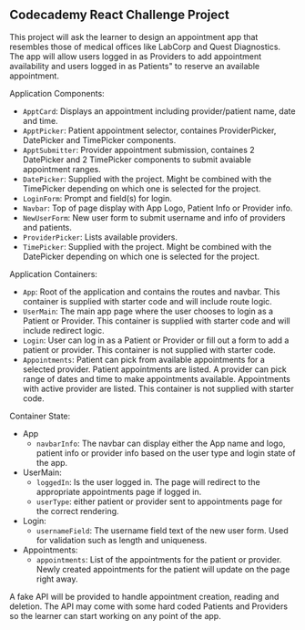 ## Codecademy React Challenge Project

This project will ask the learner to design an appointment app that resembles those of medical offices like LabCorp and Quest Diagnostics. The app will allow users logged in as Providers to add appointment availability and users logged in as Patients" to reserve an available appointment. 

Application Components:
- `ApptCard`: Displays an appointment including provider/patient name, date and time.
- `ApptPicker`: Patient appointment selector, containes ProviderPicker, DatePicker and TimePicker components.
- `ApptSubmitter`: Provider appointment submission, containes 2 DatePicker and 2 TimePicker components to submit avaiable appointment ranges.
- `DatePicker`: Supplied with the project. Might be combined with the TimePicker depending on which one is selected for the project.
- `LoginForm`: Prompt and field(s) for login.
- `Navbar`: Top of page display with App Logo, Patient Info or Provider info.
- `NewUserForm`: New user form to submit username and info of providers and patients. 
- `ProviderPicker`: Lists available providers. 
- `TimePicker`: Supplied with the project. Might be combined with the DatePicker depending on which one is selected for the project.

Application Containers:
- `App`: Root of the application and contains the routes and navbar. This container is supplied with starter code and will include route logic.
- `UserMain`: The main app page where the user chooses to login as a Patient or Provider. This container is supplied with starter code and will include redirect logic.
- `Login`: User can log in as a Patient or Provider or fill out a form to add a patient or provider. This container is not supplied with starter code.
- `Appointments`: Patient can pick from available appointments for a selected provider. Patient appointments are listed. A provider can pick range of dates and time to make appointments available. Appointments with active provider are listed. This container is not supplied with starter code.

Container State:
- App
  - `navbarInfo`: The navbar can display either the App name and logo, patient info or provider info based on the user type and login state of the app.
- UserMain: 
  - `loggedIn`: Is the user logged in. The page will redirect to the appropriate appointments page if logged in.
  - `userType`: either patient or provider sent to appointments page for the correct rendering.
- Login:
  - `usernameField`: The username field text of the new user form. Used for validation such as length and uniqueness.
- Appointments:
  - `appointments`: List of the appointments for the patient or provider. Newly created appointments for the patient will update on the page right away. 

A fake API will be provided to handle appointment creation, reading and deletion. The API may come with some hard coded Patients and Providers so the learner can start working on any point of the app.